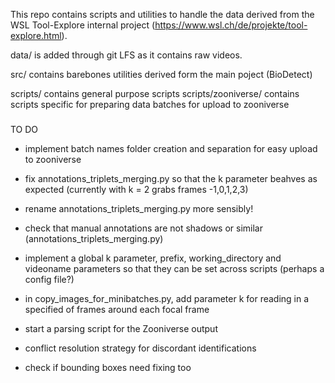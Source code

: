 This repo contains scripts and utilities to handle the data derived from the WSL Tool-Explore internal project (https://www.wsl.ch/de/projekte/tool-explore.html). 

data/ is added through git LFS as it contains raw videos. 

src/ contains barebones utilities derived form the main poject (BioDetect) 

scripts/ contains general purpose scripts
scripts/zooniverse/ contains scripts specific for preparing data batches for upload to zooniverse

### 
TO DO
 - implement batch names folder creation and separation for easy upload to zooniverse
 - fix annotations_triplets_merging.py so that the k parameter beahves as expected (currently with k = 2 grabs frames -1,0,1,2,3)
 - rename annotations_triplets_merging.py more sensibly! 
 
 - check that manual annotations are not shadows or similar (annotations_triplets_merging.py)
 - implement a global k parameter, prefix, working_directory and videoname parameters so that they can be set across scripts (perhaps a config file?)
 - in copy_images_for_minibatches.py, add  parameter k for reading in a specified of frames around each focal frame

 - start a parsing script for the Zooniverse output
 - conflict resolution strategy for discordant identifications
 - check if bounding boxes need fixing too